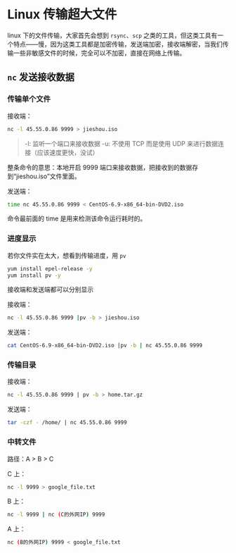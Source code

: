 # Linux 传输超大文件

linux 下的文件传输，大家首先会想到 `rsync`、`scp` 之类的工具，但这类工具有一个特点——慢，因为这类工具都是加密传输，发送端加密，接收端解密，当我们传输一些非敏感文件的时候，完全可以不加密，直接在网络上传输。

## `nc` 发送接收数据

### 传输单个文件

接收端：

```bash
nc -l 45.55.0.86 9999 > jieshou.iso
```

> -l: 监听一个端口来接收数据
> -u: 不使用 TCP 而是使用 UDP 来进行数据连接（应该速度更快，没试）

整条命令的意思：本地开启 9999 端口来接收数据，把接收到的数据存到“jieshou.iso”文件里面。

发送端：

```bash
time nc 45.55.0.86 9999 < CentOS-6.9-x86_64-bin-DVD2.iso
```

命令最前面的 time 是用来检测该命令运行耗时的。

### 进度显示

若你文件实在太大，想看到传输进度，用 `pv`

```bash
yum install epel-release -y
yum install pv -y
```

接收端和发送端都可以分别显示

接收端：

```bash
nc -l 45.55.0.86 9999 |pv -b > jieshou.iso
```

发送端：

```bash
cat CentOS-6.9-x86_64-bin-DVD2.iso |pv -b | nc 45.55.0.86 9999
```

### 传输目录

接收端：

```bash
nc -l 45.55.0.86 9999 | pv -b > home.tar.gz
```

发送端：

```bash
tar -czf - /home/ | nc 45.55.0.86 9999
```

### 中转文件

路径：A > B > C

C 上：

```bash
nc -l 9999 > google_file.txt
```

B 上：

```bash
nc -l 9999 | nc (C的外网IP) 9999
```

A 上：

```bash
nc (B的外网IP) 9999 < google_file.txt
```
